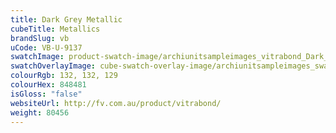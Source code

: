 ```yaml
---
title: Dark Grey Metallic
cubeTitle: Metallics
brandSlug: vb
uCode: VB-U-9137
swatchImage: product-swatch-image/archiunitsampleimages_vitrabond_Dark_Grey_Metallic.jpg
swatchOverlayImage: cube-swatch-overlay-image/archiunitsampleimages_swatch-overlay_vitrabond.png
colourRgb: 132, 132, 129
colourHex: 848481
isGloss: "false"
websiteUrl: http://fv.com.au/product/vitrabond/
weight: 80456
---
```

